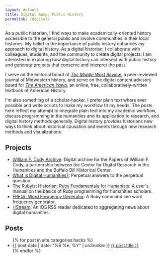 ```yaml
---
layout: default
title: Digital &amp; Public History
permalink: /digital/
---
```


As a public historian, I find ways to make academically-oriented history
accessible to the general public and involve communities in their local
histories. My belief in the importance of public history enhances my
approach to digital history. As a digital historian, I collaborate with
colleagues, students, and the community to create digital projects. I am
interested in exploring how digital history can intersect with public
history and generate projects that conserve and interpret the past.

I serve on the editorial board of *[The Middle West Review][]*, a
peer-reviewed journal of Midwestern history, and serve on the digital
content advisory board for *[The American Yawp][]*, an online, free,
collaboratively-written textbook of American History.

I'm also something of a scholar-hacker. I prefer plain text where ever
possible and write scripts to make my workflow fit my needs. The posts
here reflect my attempt to integrate plain text into my academic
workflow, discuss programming in the humanities and its application to
research, and digital history methods generally. Digital history
provides historians new ways to think about historical causation and
events through new research methods and visualizations.

## Projects

* [William F. Cody Archive](http://codyarchive.org/): Digital archive for the Papers of William F. Cody, a partnership between the Center for Digital Research in the Humanities and the Buffalo Bill Historical Center.
* [What Is Digital Humanities?](http://whatisdigitalhumanities.com): Perpetual answers to the perpetual question.
* [The Rubyist Historian: Ruby Fundamentals for Humanists](http://hepplerj.github.com/rubyist-historian/): A user's manual on the basics of Ruby programming for humanities scholars.
* [FREQr: Word Frequency Generator](https://github.com/hepplerj/FREQr): A Ruby command line word frequency generator.
* [HStream](https://github.com/hepplerj/HStream): An iOS RSS reader dedicated to aggregating news about digital humanities.

## Posts

<ul class="listing">
{% for post in site.categories.hacks %}
    <li>
        <span>{{ post.date | date: "%B %e, %Y" | ordinalize  }}</span>
        <a href="{{ post.url }}">{{ post.title }}</a>
    </li>
{% endfor %}
</ul>

[The Middle West Review]: https://uimiddle.wordpress.com/
[The American Yawp]: http://www.americanyawp.com/
